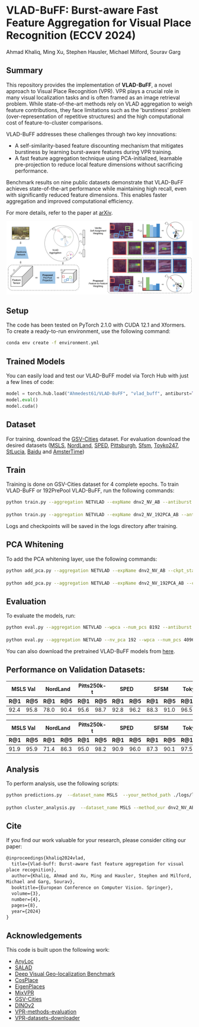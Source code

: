 # VLAD-BuFF: Burst-aware Fast Feature Aggregation for Visual Place Recognition (ECCV 2024)
Ahmad Khaliq, Ming Xu, Stephen Hausler, Michael Milford, Sourav Garg

## Summary

This repository provides the implementation of **VLAD-BuFF**, a novel approach to Visual Place Recognition (VPR). VPR plays a crucial role in many visual localization tasks and is often framed as an image retrieval problem. While state-of-the-art methods rely on VLAD aggregation to weigh feature contributions, they face limitations such as the 'burstiness' problem (over-representation of repetitive structures) and the high computational cost of feature-to-cluster comparisons.

VLAD-BuFF addresses these challenges through two key innovations:

- A self-similarity-based feature discounting mechanism that mitigates burstiness by learning burst-aware features during VPR training.
- A fast feature aggregation technique using PCA-initialized, learnable pre-projection to reduce local feature dimensions without sacrificing performance.

Benchmark results on nine public datasets demonstrate that VLAD-BuFF achieves state-of-the-art performance while maintaining high recall, even with significantly reduced feature dimensions. This enables faster aggregation and improved computational efficiency.

For more details, refer to the paper at [arXiv](https://arxiv.org/abs/2409.19293).

![Method](assets/vlad_buff_pipeline.jpg)

## Setup

The code has been tested on PyTorch 2.1.0 with CUDA 12.1 and Xformers. To create a ready-to-run environment, use the following command:
```bash
conda env create -f environment.yml
```
## Trained Models

You can easily load and test our VLAD-BuFF model via Torch Hub with just a few lines of code:

```python
model = torch.hub.load("Ahmedest61/VLAD-BuFF", "vlad_buff", antiburst=True, nv_pca=192, wpca=True, num_pcs=4096)
model.eval()
model.cuda()
```
## Dataset

For training, download the [GSV-Cities](https://github.com/amaralibey/gsv-cities) dataset. For evaluation download the desired datasets ([MSLS](https://github.com/FrederikWarburg/mapillary_sls), [NordLand](https://surfdrive.surf.nl/files/index.php/s/sbZRXzYe3l0v67W), [SPED](https://surfdrive.surf.nl/files/index.php/s/sbZRXzYe3l0v67W), [Pittsburgh](https://data.ciirc.cvut.cz/public/projects/2015netVLAD/Pittsburgh250k/), [Sfsm](), [Toyko247](https://github.com/gmberton/VPR-datasets-downloader), [StLucia](https://github.com/gmberton/VPR-datasets-downloader), [Baidu](https://github.com/AnyLoc/AnyLoc) and [AmsterTime](https://github.com/gmberton/VPR-datasets-downloader))

## Train

Training is done on GSV-Cities dataset for 4 complete epochs.
To train VLAD-BuFF or 192PrePool VLAD-BuFF, run the following commands:
```bash
python train.py --aggregation NETVLAD --expName dnv2_NV_AB --antiburst --no_wandb

python train.py --aggregation NETVLAD --expName dnv2_NV_192PCA_AB --antiburst  --nv_pca 192 --no_wandb
```

Logs and checkpoints will be saved in the logs directory after training.

## PCA Whitening

To add the PCA whitening layer, use the following commands:

```bash
python add_pca.py --aggregation NETVLAD --expName dnv2_NV_AB --ckpt_state_dict --num_pcs 8192 --resume_train ./logs/lightning_logs/version_0/checkpoints/last.ckpt --antiburst

python add_pca.py --aggregation NETVLAD --expName dnv2_NV_192PCA_AB --ckpt_state_dict --num_pcs 4096 --nv_pca 192 --resume_train ./logs/lightning_logs/version_1/checkpoints/last.ckpt --antiburst
```
## Evaluation

To evaluate the models, run:
```bash
python eval.py --aggregation NETVLAD --wpca --num_pcs 8192 --antiburst --ckpt_state_dict --val_datasets MSLS --expName dnv2_NV_AB --resume_train ./logs/lightning_logs/version_0/checkpoints/dnv2_NV_AB_wpca8192_last.ckpt --store_eval_output --save_dir ./logs/lightning_logs/version_0/ --no_wandb

python eval.py --aggregation NETVLAD --nv_pca 192 --wpca --num_pcs 4096 --antiburst --ckpt_state_dict --val_datasets MSLS --expName dnv2_NV_192PCA_AB --resume_train ./logs/lightning_logs/version_1/checkpoints/dnv2_NV_192PCA_AB_wpca4096_last.ckpt --store_eval_output --save_dir ./logs/lightning_logs/version_1/ --no_wandb
```
You can also download the pretrained VLAD-BuFF models from [here](https://universityofadelaide.app.box.com/s/xykdjfh7wuwvpy9ft58izqeqe30nkvw1).

## Performance on Validation Datasets:

<table>
<thead>
  <tr>
    <th colspan="2">MSLS Val</th>
    <th colspan="2">NordLand</th>
    <th colspan="2">Pitts250k-t</th>
    <th colspan="2">SPED</th>
    <th colspan="2">SFSM</th>
    <th colspan="2">Tokyo247</th>
    <th colspan="2">StLucia</th>
    <th colspan="2">AmsterTime</th>
    <th colspan="2">Baidu</th>
  </tr>
  <tr>
    <th>R@1</th>
    <th>R@5</th>
    <th>R@1</th>
    <th>R@5</th>
    <th>R@1</th>
    <th>R@5</th>
    <th>R@1</th>
    <th>R@5</th>
    <th>R@1</th>
    <th>R@5</th>
    <th>R@1</th>
    <th>R@5</th>
    <th>R@1</th>
    <th>R@5</th>
    <th>R@1</th>
    <th>R@5</th>
    <th>R@1</th>
    <th>R@5</th>
  </tr>
</thead>
<tbody>
  <tr>
    <td>92.4</td>
    <td>95.8</td>
    <td>78.0</td>
    <td>90.4</td>
    <td>95.6</td>
    <td>98.7</td>
    <td>92.8</td>
    <td>96.2</td>
    <td>88.3</td>
    <td>91.0</td>
    <td>96.5</td>
    <td>98.1</td>
    <td>100</td>
    <td>100</td>
    <td>61.7</td>
    <td>81.9</td>
    <td>77.5</td>
    <td>87.9</td>
  </tr>
</tbody>
</table>

<table>
<thead>
  <tr>
    <th colspan="2">MSLS Val</th>
    <th colspan="2">NordLand</th>
    <th colspan="2">Pitts250k-t</th>
    <th colspan="2">SPED</th>
    <th colspan="2">SFSM</th>
    <th colspan="2">Tokyo247</th>
    <th colspan="2">StLucia</th>
    <th colspan="2">AmsterTime</th>
    <th colspan="2">Baidu</th>
  </tr>
  <tr>
    <th>R@1</th>
    <th>R@5</th>
    <th>R@1</th>
    <th>R@5</th>
    <th>R@1</th>
    <th>R@5</th>
    <th>R@1</th>
    <th>R@5</th>
    <th>R@1</th>
    <th>R@5</th>
    <th>R@1</th>
    <th>R@5</th>
    <th>R@1</th>
    <th>R@5</th>
    <th>R@1</th>
    <th>R@5</th>
    <th>R@1</th>
    <th>R@5</th>
  </tr>
</thead>
<tbody>
  <tr>
    <td>91.9</td>
    <td>95.9</td>
    <td>71.4</td>
    <td>86.3</td>
    <td>95.0</td>
    <td>98.2</td>
    <td>90.9</td>
    <td>96.0</td>
    <td>87.3</td>
    <td>90.1</td>
    <td>97.5</td>
    <td>98.4</td>
    <td>99.9</td>
    <td>100</td>
    <td>59.2</td>
    <td>78.7</td>
    <td>74.3</td>
    <td>86.6</td>
  </tr>
</tbody>
</table>

## Analysis

To perform analysis, use the following scripts:

```bash
python predictions.py  --dataset_name MSLS  --your_method_path ./logs/lightning_logs/dnv2_NV_AB/wpca8192_last.ckpt_MSLS_predictions.npz --baseline_paths ./logs/lightning_logs/dnv2_NV_192PCA_AB/wpca8192_last.ckpt_MSLS_predictions.npz 

python cluster_analysis.py  --dataset_name MSLS --method_our dnv2_NV_AB --baseline_name dnv2_NV_192PCA_AB --your_method_path ./logs/lightning_logs/dnv2_NV_AB/wpca8192_last.ckpt_MSLS_predictions.npz --baseline_path ./logs/lightning_logs/dnv2_NV_192PCA_AB/wpca8192_last.ckpt_MSLS_predictions.npz
```

## Cite

If you find our work valuable for your research, please consider citing our paper:

```
@inproceedings{khaliq2024vlad,
  title={Vlad-buff: Burst-aware fast feature aggregation for visual place recognition},
  author={Khaliq, Ahmad and Xu, Ming and Hausler, Stephen and Milford, Michael and Garg, Sourav},
  booktitle={European Conference on Computer Vision. Springer},
  volume={3},
  number={4},
  pages={8},
  year={2024}
}
```

## Acknowledgements

This code is built upon the following work:
 - [AnyLoc](https://github.com/AnyLoc/AnyLoc)
 - [SALAD](https://github.com/amaralibey//serizba/salad)
 - [Deep Visual Geo-localization Benchmark](https://github.com/gmberton/deep-visual-geo-localization-benchmark)
 - [CosPlace](https://github.com/gmberton/CosPlace)
 - [EigenPlaces](https://github.com/gmberton/EigenPlaces)
 - [MixVPR](https://github.com/amaralibey/MixVPR)
 - [GSV-Cities](https://github.com/amaralibey/gsv-cities)
 - [DINOv2](https://github.com/facebookresearch/dinov2)
 - [VPR-methods-evaluation](https://github.com/gmberton/VPR-methods-evaluation)
 - [VPR-datasets-downloader](https://github.com/gmberton/VPR-datasets-downloader)
